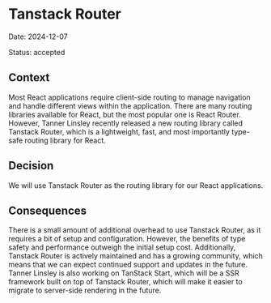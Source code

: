# Tanstack Router

Date: 2024-12-07

Status: accepted

## Context

Most React applications require client-side routing to manage navigation and handle different views within the application. There are many routing libraries available for React, but the most popular one is React Router. However, Tanner Linsley recently released a new routing library called Tanstack Router, which is a lightweight, fast, and most importantly type-safe routing library for React.

## Decision

We will use Tanstack Router as the routing library for our React applications.

## Consequences

There is a small amount of additional overhead to use Tanstack Router, as it requires a bit of setup and configuration. However, the benefits of type safety and performance outweigh the initial setup cost. Additionally, Tanstack Router is actively maintained and has a growing community, which means that we can expect continued support and updates in the future. Tanner Linsley is also working on TanStack Start, which will be a SSR framework built on top of Tanstack Router, which will make it easier to migrate to server-side rendering in the future.
